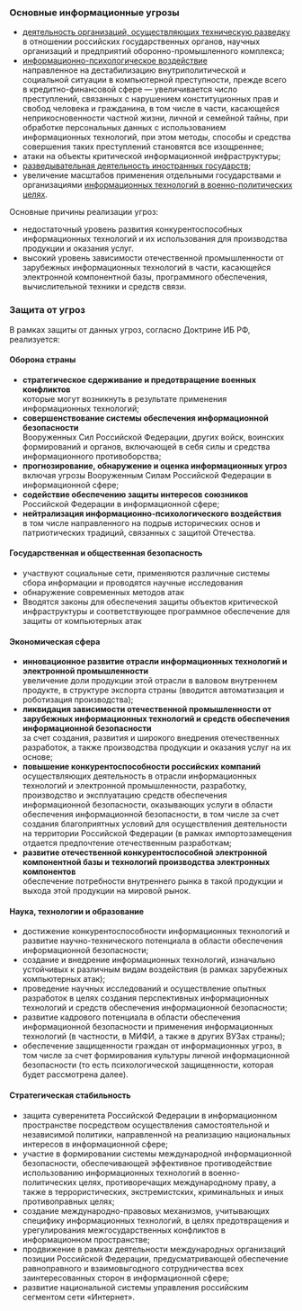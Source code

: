 ### Основные информационные угрозы

- <ins>деятельность организаций, осуществляющих техническую разведку</ins> в отношении российских государственных органов, научных организаций и предприятий оборонно-промышленного комплекса;
- <ins>информационно-психологическое воздействие</ins><br>направленное на дестабилизацию внутриполитической и социальной ситуации в компьютерной преступности, прежде всего в кредитно-финансовой сфере — увеличивается число преступлений, связанных с нарушением конституционных прав и свобод человека и гражданина, в том числе в части, касающейся неприкосновенности частной жизни, личной и семейной тайны, при обработке персональных данных с использованием информационных технологий, при этом методы, способы и средства совершения таких преступлений становятся все изощреннее;
- <isn>атаки на объекты критической информационной инфраструктуры</isn>;
- <ins>разведывательная деятельность иностранных государств</ins>;
- увеличение масштабов применения отдельными государствами и организациями <ins>информационных технологий в военно-политических целях</ins>.

Основные причины реализации угроз:

- недостаточный уровень развития конкурентоспособных информационных технологий и их использования для производства продукции и оказания услуг.
- высокий уровень зависимости отечественной промышленности от зарубежных информационных технологий в части, касающейся электронной компонентной базы, программного обеспечения, вычислительной техники и средств связи.

### Защита от угроз

В рамках защиты от данных угроз, согласно Доктрине ИБ РФ, реализуется:

#### Оборона страны

- **стратегическое сдерживание и предотвращение военных конфликтов**<br>которые могут возникнуть в результате применения информационных технологий;
- **совершенствование системы обеспечения информационной безопасности**<br>Вооруженных Сил Российской Федерации, других войск, воинских формирований и органов, включающей в себя силы и средства информационного противоборства;
- **прогнозирование, обнаружение и оценка информационных угроз**<br>включая угрозы Вооруженным Силам Российской Федерации в информационной сфере;
- **содействие обеспечению защиты интересов союзников** Российской Федерации в информационной сфере;
- **нейтрализация информационно-психологического воздействия**<br>в том числе направленного на подрыв исторических основ и патриотических традиций, связанных с защитой Отечества.

#### Государственная и общественная безопасность

- участвуют социальные сети, применяются различные системы сбора информации и проводятся научные исследования
- обнаружение современных методов атак
- Вводятся законы для обеспечения защиты объектов критической инфраструктуры и соответствующее программное обеспечение для защиты от компьютерных атак

#### Экономическая сфера

- **инновационное развитие отрасли информационных технологий и электронной промышленности**<br>увеличение доли продукции этой отрасли в валовом внутреннем продукте, в структуре экспорта страны (вводится автоматизация и роботизация производства);
- **ликвидация зависимости отечественной промышленности от зарубежных информационных технологий и средств обеспечения информационной безопасности**<br>за счет создания, развития и широкого внедрения отечественных разработок, а также производства продукции и оказания услуг на их основе;
- **повышение конкурентоспособности российских компаний**<br>осуществляющих деятельность в отрасли информационных технологий и электронной промышленности, разработку, производство и эксплуатацию средств обеспечения информационной безопасности, оказывающих услуги в области обеспечения информационной безопасности, в том числе за счет создания благоприятных условий для осуществления деятельности на территории Российской Федерации (в рамках импортозамещения отдается предпочтение отечественным разработкам;
- **развитие отечественной конкурентоспособной электронной компонентной базы и технологий производства электронных компонентов**<br>обеспечение потребности внутреннего рынка в такой продукции и выхода этой продукции на мировой рынок.

#### Наука, технологии и образование

- достижение конкурентоспособности информационных технологий и развитие научно-технического потенциала в области обеспечения информационной безопасности;
- создание и внедрение информационных технологий, изначально устойчивых к различным видам воздействия (в рамках зарубежных компьютерных атак);
- проведение научных исследований и осуществление опытных разработок в целях создания перспективных информационных технологий и средств обеспечения информационной безопасности;
- развитие кадрового потенциала в области обеспечения информационной безопасности и применения информационных технологий (в частности, в МИФИ, а также в других ВУЗах страны);
- обеспечение защищенности граждан от информационных угроз, в том числе за счет формирования культуры личной информационной безопасности (то есть психологической защищенности, которая будет рассмотрена далее).

#### Стратегическая стабильность

- защита суверенитета Российской Федерации в информационном пространстве посредством осуществления самостоятельной и независимой политики, направленной на реализацию национальных интересов в информационной сфере;
- участие в формировании системы международной информационной безопасности, обеспечивающей эффективное противодействие использованию информационных технологий в военно-политических целях, противоречащих международному праву, а также в террористических, экстремистских, криминальных и иных противоправных целях;
- создание международно-правовых механизмов, учитывающих специфику информационных технологий, в целях предотвращения и урегулирования межгосударственных конфликтов в информационном пространстве;
- продвижение в рамках деятельности международных организаций позиции Российской Федерации, предусматривающей обеспечение равноправного и взаимовыгодного сотрудничества всех заинтересованных сторон в информационной сфере;
- развитие национальной системы управления российским сегментом сети «Интернет».